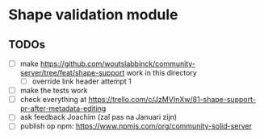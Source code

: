 # Shape validation module

## TODOs

- [ ] make https://github.com/woutslabbinck/community-server/tree/feat/shape-support work in this directory
  - [ ] override link header attempt 1
- [ ] make the tests work
- [ ] check everything at https://trello.com/c/JzMVInXw/81-shape-support-pr-after-metadata-editing
- [ ] ask feedback Joachim (zal pas na Januari zijn)
- [ ] publish op npm: https://www.npmjs.com/org/community-solid-server